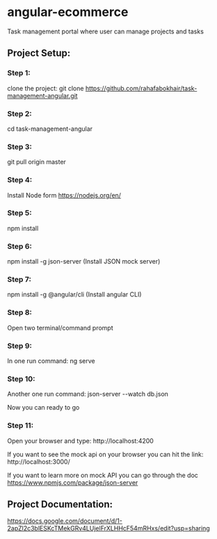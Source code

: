 # angular-ecommerce

Task management portal where user can manage projects and tasks


## Project Setup:

### Step 1:  
clone the project: git clone https://github.com/rahafabokhair/task-management-angular.git

### Step 2: 
cd task-management-angular

### Step 3: 
git pull origin master

### Step 4:
Install Node form https://nodejs.org/en/

### Step 5: 
npm install

### Step 6: 
npm install -g json-server (Install JSON mock server)

### Step 7: 
npm install -g @angular/cli  (Install angular CLI)

### Step 8: 
Open two terminal/command prompt

### Step 9: 
In one run command: ng serve

### Step 10:
Another one run command: json-server --watch db.json

Now you can ready to go

### Step 11: 
Open your browser and type: http://localhost:4200

If you want to see the mock api on your browser you can hit the link: http://localhost:3000/

If you want to learn more on mock API you can go through the doc https://www.npmjs.com/package/json-server

## Project Documentation:
https://docs.google.com/document/d/1-2apZl2c3blESKcTMekGRv4LUjelFrXLHHcF54mRHxs/edit?usp=sharing
